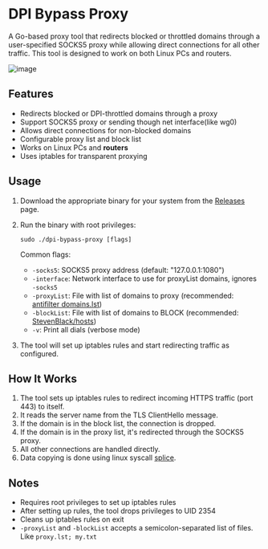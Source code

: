 # DPI Bypass Proxy

A Go-based proxy tool that redirects blocked or throttled domains through a user-specified SOCKS5 proxy while allowing direct connections for all other traffic. This tool is designed to work on both Linux PCs and routers.

![image](https://github.com/user-attachments/assets/f772e8a4-f3f2-499f-8c6b-5d7d414b6592)

## Features

- Redirects blocked or DPI-throttled domains through a proxy
- Support SOCKS5 proxy or sending though net interface(like wg0)
- Allows direct connections for non-blocked domains
- Configurable proxy list and block list
- Works on Linux PCs and **routers**
- Uses iptables for transparent proxying

## Usage

1. Download the appropriate binary for your system from the [Releases](https://github.com/Jipok/dpi-bypass-proxy/releases) page.

2. Run the binary with root privileges:

   ```
   sudo ./dpi-bypass-proxy [flags]
   ```

   Common flags:
   - `-socks5`: SOCKS5 proxy address (default: "127.0.0.1:1080")
   - `-interface`: Network interface to use for proxyList domains, ignores `-socks5`
   - `-proxyList`: File with list of domains to proxy (recommended: [antifilter domains.lst](https://antifilter.download/list/domains.lst))
   - `-blockList`: File with list of domains to BLOCK (recommended: [StevenBlack/hosts](https://raw.githubusercontent.com/StevenBlack/hosts/master/alternates/gambling/hosts))
   - `-v`: Print all dials (verbose mode)

3. The tool will set up iptables rules and start redirecting traffic as configured.

## How It Works

1. The tool sets up iptables rules to redirect incoming HTTPS traffic (port 443) to itself.
2. It reads the server name from the TLS ClientHello message.
3. If the domain is in the block list, the connection is dropped.
4. If the domain is in the proxy list, it's redirected through the SOCKS5 proxy.
5. All other connections are handled directly.
6. Data copying is done using linux syscall [splice](https://en.wikipedia.org/wiki/Splice_%28system_call%29).

## Notes

- Requires root privileges to set up iptables rules
- After setting up rules, the tool drops privileges to UID 2354
- Cleans up iptables rules on exit
- `-proxyList` and `-blockList` accepts a semicolon-separated list of files. Like `proxy.lst; my.txt`